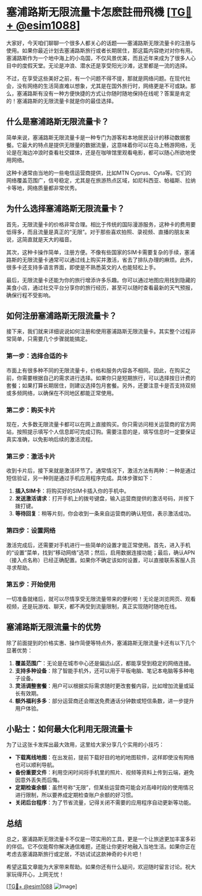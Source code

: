 # 塞浦路斯无限流量卡怎麽註冊飛機 [[TG💪+ @esim1088](https://t.me/s/esim1088)]

大家好，今天咱们聊聊一个很多人都关心的话题——塞浦路斯无限流量卡的注册与使用。如果你最近计划去塞浦路斯旅行或者长期居住，那这篇内容绝对对你有用。塞浦路斯作为一个地中海上的小岛国，不仅风景优美，而且近年来成为了很多人心目中的度假天堂。无论是冲浪、潜水还是享受阳光沙滩，这里都是一流的选择。

不过，在享受这些美好之前，有一个问题不得不提，那就是网络问题。在现代社会，没有网络的生活简直难以想象，尤其是在国外旅行时，网络更是不可或缺。那么，塞浦路斯有没有一种方便快捷的方式让你随时随地保持在线呢？答案是肯定的！塞浦路斯的无限流量卡就是你的最佳选择。

## 什么是塞浦路斯无限流量卡？

简单来说，塞浦路斯无限流量卡是一种专门为游客和本地居民设计的移动数据套餐。它最大的特点是提供无限量的数据流量，这意味着你可以在岛上畅游网络，无论是在海边冲浪时查看社交媒体，还是在咖啡馆里观看电影，都可以随心所欲地使用网络。

这种卡通常由当地的一些电信运营商提供，比如MTN Cyprus、Cyta等。它们的网络覆盖范围广，信号稳定，尤其是在旅游热点区域，如尼科西亚、帕福斯、拉纳卡等地，网络质量都非常优秀。

## 为什么选择塞浦路斯无限流量卡？

首先，无限流量卡的价格非常合理。相比于传统的国际漫游服务，这种卡的费用要低得多，而且流量是真正的“无限”。对于那些喜欢拍照、录视频、直播的朋友来说，这简直就是天大的福音。

其次，这种卡操作简单，注册方便。不像有些国家的SIM卡需要复杂的手续，塞浦路斯的无限流量卡通常可以通过线上购买并激活，省去了排队办理的麻烦。此外，很多卡还支持多语言界面，即使是不熟悉英文的人也能轻松上手。

最后，无限流量卡还能为你的旅行增添许多乐趣。你可以通过地图应用找到隐藏的美食小店，通过社交平台分享你的旅行经历，甚至可以随时查看最新的天气预报，确保行程不受影响。

## 如何注册塞浦路斯无限流量卡？

接下来，我们就来详细说说如何注册和使用塞浦路斯无限流量卡。其实整个过程非常简单，只需要几个步骤就能搞定。

### 第一步：选择合适的卡

市面上有很多种不同的无限流量卡，价格和服务内容各不相同。因此，在购买之前，你需要根据自己的需求进行选择。如果你只是短期旅行，可以选择按日计费的套餐；如果打算长期居住，则建议选择包月套餐。另外，还要注意卡是否支持双频或多频网络，以确保在不同地区都能正常使用。

### 第二步：购买卡片

现在，大多数无限流量卡都可以在网上直接购买。你只需访问相关运营商的官方网站，按照提示填写个人信息即可完成订购。需要注意的是，填写信息时一定要保证真实准确，以免影响后续的激活流程。

### 第三步：激活卡片

收到卡片后，接下来就是激活环节了。通常情况下，激活方法有两种：一种是通过短信验证，另一种则是通过手机应用程序完成。具体步骤如下：

1. **插入SIM卡**：将购买好的SIM卡插入你的手机中。
2. **发送激活请求**：打开手机上的拨号键盘，输入运营商提供的激活号码，并按下拨打键。
3. **等待回复**：稍等片刻，你会收到一条来自运营商的确认短信，表示激活成功。

### 第四步：设置网络

激活完成后，还需要对手机进行一些简单的设置才能正常使用。首先，进入手机的“设置”菜单，找到“移动网络”选项；然后，启用数据连接功能；最后，确认APN（接入点名称）已经正确配置。如果你不确定该如何设置，可以直接联系客服人员寻求帮助。

### 第五步：开始使用

一切准备就绪后，就可以尽情享受无限流量带来的便利啦！无论是浏览网页、观看视频，还是玩游戏、聊天，都不再受到流量限制，真正实现随时随地在线。

## 塞浦路斯无限流量卡的优势

除了前面提到的价格实惠、操作简便等特点外，塞浦路斯无限流量卡还有以下几个显著优势：

1. **覆盖范围广**：无论是在城市中心还是偏远山区，都能享受到稳定的网络连接。
2. **支持多种设备**：除了智能手机外，还可以用于平板电脑、笔记本电脑等多种电子设备。
3. **灵活调整套餐**：用户可以根据实际需求随时更改套餐内容，比如增加流量或延长有效期。
4. **额外福利多多**：部分运营商还会赠送免费通话分钟数或短信条数，进一步提升用户体验。

## 小贴士：如何最大化利用无限流量卡

为了让这张卡发挥出最大效用，这里给大家分享几个实用的小技巧：

- **下载离线地图**：在出发前，提前下载好目的地的地图软件，这样即使没有网络也可以顺利导航。
- **备份重要文件**：利用空闲时间将手机里的照片、视频等资料上传到云端，避免因意外丢失而后悔。
- **定期检查余额**：虽然号称“无限”，但某些运营商可能会对高峰时段的使用情况进行限制，所以要养成定期检查账户余额的好习惯。
- **关闭后台程序**：为了节省流量，记得关闭不需要的应用程序自动更新等功能。

## 总结

总之，塞浦路斯无限流量卡不仅是一项实用的工具，更是一个让旅途更加丰富多彩的伴侣。它不仅能帮你解决通信难题，还能让你更好地融入当地生活。如果你正在考虑去塞浦路斯旅行或定居，不妨试试这款神奇的卡片吧！

希望这篇文章能为大家带来帮助。如果你还有什么疑问，欢迎随时留言讨论。祝大家玩得开心，上网无忧！

[[TG💪+ @esim1088](https://t.me/s/esim1088) ![Image](https://i.postimg.cc/4NQfJmqS/Snipaste-2025-05-13-00-14-12.png)]
